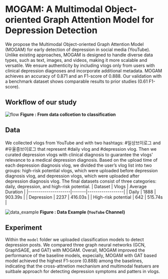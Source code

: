 # MOGAM: A Multimodal Object-oriented Graph Attention Model for Depression Detection
We propose the Multimodal Object-oriented Graph Attention Model (MOGAM) for early detection of depression in social media (YouTube). Unlike existing approaches, MOGAM is designed to handle diverse data types, such as text, images, and videos, making it more scalable and versatile. We ensure authenticity by including vlogs only from users with clinical depression diagnoses and incorporate additional metadata. MOGAM achieves an accuracy of 0.871 and an F1-score of 0.888. Our validation with a benchmark dataset shows comparable results to prior studies (0.61 F1-score).


## Workflow of our study
![flow](https://github.com/dxlabskku/MOGAM/assets/117570065/57a7da4a-d256-42c4-8168-935182bf984e)
**Figure : From data collcetion to classification**


## Data
We collected vlogs from YouTube and with two hashtags: #일상브이로그 and #우울증브이로그 that represent #daily vlog and #depression vlog. Then we curated depression vlogs with clinical diagnosis to guarantee the vlogs' relevance to a medical depression diagnosis. Based on the upload time of each depression diagnosis vlog, we divided the user’s vlog list into two groups: high-risk potential vlogs, which were uploaded before depression diagnosis vlog, and depression vlogs, which were uploaded after depression diagnosis vlog. The final datasets consist of three categories: daily, depression, and high-risk potential. 
| Dataset             | Vlogs | Average Duration |
|---------------------|-------|------------------|
| Daily               | 1888  | 903.39s          |
| Depression          | 2237  | 416.03s          |
| High-risk potential | 642   | 515.74s          |

![data_example](https://github.com/dxlabskku/MOGAM/assets/117570065/79aa7d44-5d5f-44b1-b375-e1297eb8673c)
**Figure : Data Example (```YouTube``` Channel)**

## Experiment
Within the ```model``` folder we uploaded classification models to detect depression posts. We compared three graph neural networks (GCN, GraphSAGE, and GAT) with MOGAM. Overall, MOGAM improved the performance of the baseline models, expecially, MOGAM with GAT based model achieved the highest F1-score (0.888) among the baselines, indicating that the cross-attnetion mechanism and multimodal featuers are suitbale approach for detecting depression symptoms and patters in vlogs.
